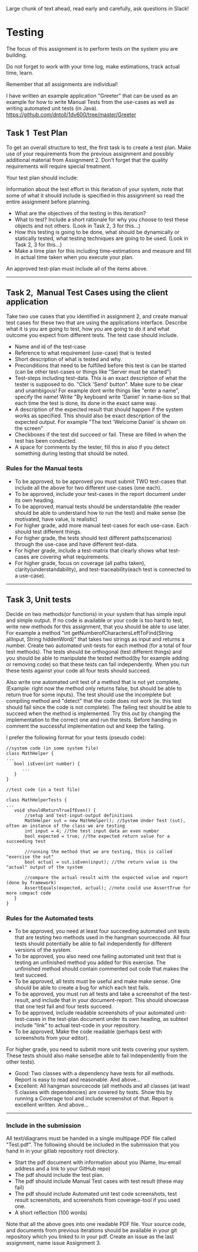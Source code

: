 Large chunk of text ahead, read early and carefully, ask questions in Slack!

# Testing

The focus of this assignment is to perform tests on the system you are building. 

Do not forget to work with your time log, make estimations, track actual time, learn.

Remember that all assignments are individual!

I have written an example application "Greeter" that can be used as an example for how to write Manual Tests from the use-cases as well as writing automated unit tests (in Java).
https://github.com/dntoll/1dv600/tree/master/Greeter

## Task 1 ­­ Test Plan
To get an overall structure to test, the first task is to create a test plan. Make use of your requirements from the previous assignment and possibly additional material from Assignment 2. Don’t forget that the quality requirements will require special treatment. 

Your test plan should include:

Information about the test effort in this iteration of your system, note that some of what it should include is specified in this assignment so read the entire assignment before planning.

* What are the objectives of the testing in this iteration?
* What to test? Include a short rationale for why you choose to test these objects and not others. (Look in Task 2, 3 for this...)
* How this testing is going to be done, what should be dynamically or statically tested, what testing techniques are going to be used. (Look in Task 2, 3 for this...)
* Make a time plan for this including time-estimations and measure and fill in actual time taken when you execute your plan. 

An approved test-plan must include all of the items above.

***

## Task 2, ­­ Manual Test Cases using the client application
Take two use cases that you identified in assignment 2, and create manual test cases for these two that are using the applications interface. Describe what it is you are going to test, how you are going to do it and what outcome you expect from different tests. The test case should include.

* Name and id of the test-case
* Reference to what requirement (use-case) that is tested
* Short description of what is tested and why.
* Preconditions that need to be fulfilled before this test is can be started (can be other test-cases or things like "Server must be started")
* Test-steps including test-data. This is an exact description of what the tester is supposed to do. "Click 'Send' button". Make sure to be clear and unambigous! For example dont write things like "enter a name", specify the name! Write "By keyboard write 'Daniel' in name-box so that each time the test is done, its done in the exact same way.
* A description of the expected result that should happen if the system works as specified. This should also be exact description of the expected output. For example "The text 'Welcome Daniel' is shown on the screen"
* Checkboxes if the test did succeed or fail. These are filled in when the test has been conducted.
* A space for comments by the tester, fill this in also if you detect something during testing that should be noted.

### Rules for the Manual tests
* To be approved, to be approved you must submit TWO test-cases that include all the above for two different use-cases (one each). 
* To be approved, include your test-cases in the report document under its own heading.
* To be approved, manual tests should be understandable (the reader should be able to understand how to run the test) and make sense (be motivated, have value, is realistic)
* For higher grade, add more manual test-cases for each use-case. Each should test different things.
* For higher grade, the tests should test different paths(scenarios) through the use-case and have different test-data. 
* For higher grade, include a test-matrix that clearly shows what test-cases are covering what requirements. 
* For higher grade, focus on coverage (all paths taken), clarity(understandability), and test-traceability(each test is connected to a use-case).

***

## Task 3, Unit tests
Decide on two methods(or functions) in your system that has simple input and simple output. If no code is available or your code is too hard to test, write new methods for this assignment, that you should be able to use later. For example a method "int getNumberofCharactersLeftToFind(String allInput, String hiddenWord)" that takes two strings as input and returns a number. Create two automated unit-tests for each method (for a total of four test methods). The tests should be orthogonal (test different things) and you should be able to manipulate the tested method(by for example adding or removing code) so that these tests can fail independently. When you run these tests against your code all four tests should succeed.

Also write one automated unit test of a method that is not yet complete, (Example: right now the method only returns false, but should be able to return true for some inputs). The test should use the incomplete but compiling method and "detect" that the code does not work (ie. this test should fail since the code is not complete). The failing test should be able to succeed when the method is implemented. Try this out by changing the implementation to the correct one and run the tests. Before handing in comment the successful implementation out and keep the failing.

I prefer the following format for your tests (pseudo code):
```
//system code (in some system file)
class MathHelper {
...
   bool isEven(int number) {
      ...
   }
}
```
```
//test code (in a test file)

class MathHelperTests { 
...
   void shouldReturnTrueIfEven() {
       //setup and test-input-output definitions
       MathHelper sut = new MathHelper(); //System Under Test (sut), often an instance of the class we are testing
       int input = 4; //the test input data an even number
       bool expected = true; //the expected return value for a succeeding test

       //running the method that we are testing, this is called "exercise the sut"
       bool actual = sut.isEven(input); //the return value is the "actual" output of the system

       //compare the actual result with the expected value and report (done by framework)
       AssertEquals(expected, actual); //note could use AssertTrue for more compact code
   }
}

```


### Rules for the Automated tests
* To be approved, you need at least four succeeding automated unit tests that are testing two methods used in the hangman sourceccode. All four tests should potentially be able to fail independently for different versions of the system.
* To be approved, you also need one failing automated unit test that is testing an unfinished method you added for this exercise. The unfinished method should contain commented out code that makes the test succeed.
* To be approved, all tests must be useful and make make sense. One should be able to create a bug for which each test fails. 
* To be approved, you must run all tests and take a screenshot of the test-result, and include that in your document-report. This should showcase that one test fail and four tests succeed.
* To be approved, include readable screenshots of your automated unit-test-cases in the test-plan document under its own heading, as subtext include "link" to actual test-code in your repository. 
* To be approved, Make the code readable (perhaps best with screenshots from your editor).

For higher grade, you need to submit more unit tests covering your system. These tests should also make sense(be able to fail independently from the other tests).
* Good: Two classes with a dependency have tests for all methods. Report is easy to read and reasonable. And above...
* Excellent: All hangman sourcecode (all methods and all classes (at least 5 classes with dependencies) are covered by tests. Show this by running a Coverage tool and include screenshot of that. Report is excellent written. And above...


***


### Include in the submission
All text/diagrams must be handed in a single multipage PDF file called "Test.pdf". The following should be included in the submission that you hand in in your gitlab repository root directory.
* Start the pdf document with information about you (Name, lnu-email address and a link to your GitHub repo)
* The pdf should include the test plan.
* The pdf should include Manual Test cases with test result (these may fail)
* The pdf should include Automated unit test code screenshots, test result screenshots, and screenshots from coverage-tool if you used one.
* A short reflection (100 words)

Note that all the above goes into one readable PDF file. 
Your source code, and documents from previous iterations should be available in your git repository which you linked to in your pdf.
Create an issue as the last assignment, name issue Assignment 3.
